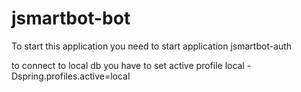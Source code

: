 # jsmartbot-bot
To start this application you need to start application jsmartbot-auth

to connect to local db you have to set active profile local
-Dspring.profiles.active=local